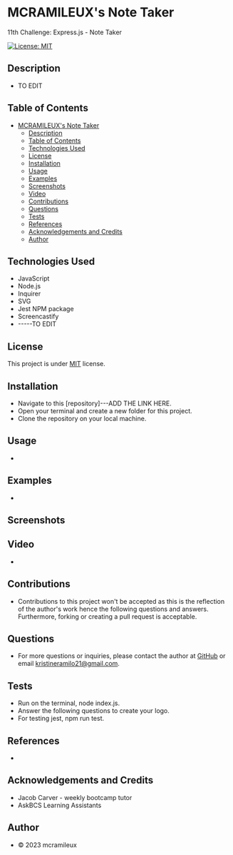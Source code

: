 # MCRAMILEUX's Note Taker
11th Challenge: Express.js - Note Taker

[![License: MIT](https://img.shields.io/badge/License-MIT-blue.svg)](https://opensource.org/licenses/MIT)

## Description
- TO EDIT

## Table of Contents
- [MCRAMILEUX's Note Taker](#mcramileuxs-note-taker)
  - [Description](#description)
  - [Table of Contents](#table-of-contents)
  - [Technologies Used](#technologies-used)
  - [License](#license)
  - [Installation](#installation)
  - [Usage](#usage)
  - [Examples](#examples)
  - [Screenshots](#screenshots)
  - [Video](#video)
  - [Contributions](#contributions)
  - [Questions](#questions)
  - [Tests](#tests)
  - [References](#references)
  - [Acknowledgements and Credits](#acknowledgements-and-credits)
  - [Author](#author)

## Technologies Used
* JavaScript
* Node.js
* Inquirer
* SVG
* Jest NPM package
* Screencastify
*  -----TO EDIT

## License
This project is under [MIT](https://choosealicense.com/licenses/mit/) license.

## Installation
* Navigate to this [repository]---ADD THE LINK HERE.
* Open your terminal and create a new folder for this project.
* Clone the repository on your local machine.

## Usage
* 

## Examples 
* 

## Screenshots 


## Video 
* 

## Contributions
* Contributions to this project won't be accepted as this is the reflection of the author's work hence the following questions and answers. Furthermore, forking or creating a pull request is acceptable.


## Questions
* For more questions or inquiries, please contact the author at [GitHub](https://github.com/mcramileux) or email kristineramilo21@gmail.com.
  
## Tests
* Run on the terminal, node index.js.
* Answer the following questions to create your logo.
* For testing jest, npm run test.

## References
* 

## Acknowledgements and Credits
- Jacob Carver - weekly bootcamp tutor
- AskBCS Learning Assistants

## Author
- © 2023 mcramileux
